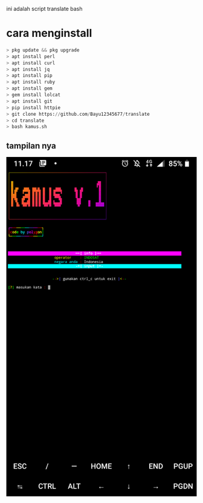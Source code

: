 ini adalah script translate bash

# cara menginstall
```python
> pkg update && pkg upgrade
> apt install perl
> apt install curl
> apt install jq
> apt install pip
> apt install ruby
> apt install gem
> gem install lolcat
> apt install git
> pip install httpie
> git clone https://github.com/Bayu12345677/translate
> cd translate
> bash kamus.sh
```

## tampilan nya
![polygon](https://github.com/Bayu12345677/translate/blob/main/Screenshot_20211005-111757.png)


